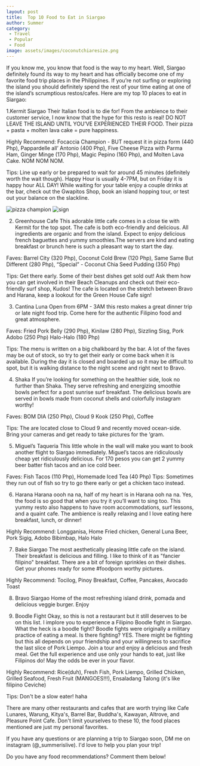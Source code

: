 ```yaml
---
layout: post
title:  Top 10 Food to Eat in Siargao
author: Summer
category: 
 - Travel
 - Popular
 - Food
image: assets/images/coconutchiaresize.png
---
```

If you know me, you know that food is the way to my heart. Well, Siargao definitely found its way to my heart and has officially become one of my favorite food trip places in the Philippines. If you’re not surfing or exploring the island you should definitely spend the rest of your time eating at one of the island’s scrumptious restos/cafes. Here are my top 10 places to eat in Siargao:

1.Kermit Siargao Their Italian food is to die for! From the ambience to their customer service, I now know that the hype for this resto is real! DO NOT LEAVE THE ISLAND UNTIL YOU’VE EXPERIENCED THEIR FOOD. Their pizza + pasta + molten lava cake = pure happiness. 

Highly Recommend: Focaccia Champion - BUT request it in pizza form (440 Php), Pappardelle all’ Antonio (400 Php), Five Cheese Pizza with Parma Ham, Ginger Minge (170 Php), Magic Pepino (160 Php), and Molten Lava Cake. NOM NOM NOM.

Tips: Line up early or be prepared to wait for around 45 minutes (definitely worth the wait though). Happy Hour is usually 4-7PM, but on Friday it is happy hour ALL DAY! While waiting for your table enjoy a couple drinks at the bar, check out the Gwapitos Shop, book an island hopping tour, or test out your balance on the slackline.

![pizza champion](/assets/images/.png)
![sign]()

2. Greenhouse Cafe
This adorable little cafe comes in a close tie with Kermit for the top spot. The cafe is both eco-friendly and delicious. All ingredients are organic and from the island. Expect to enjoy delicious french baguettes and yummy smoothies.The servers are kind and eating breakfast or brunch here is such a pleasant way to start the day. 

Faves: Barrel City (320 Php), Coconut Cold Brew (120 Php), Same Same But Different (280 Php), “Special” - Coconut Chia Seed Pudding (350 Php)


Tips: Get there early. Some of their best dishes get sold out! Ask them how you can get involved in their Beach Cleanups and check out their eco-friendly surf shop, Kudos! The cafe is located on the stretch between Bravo and Harana, keep a lookout for the Green House Cafe sign!


3. Cantina Luna
Open from 6PM - 3AM this resto makes a great dinner trip or late night food trip. Come here for the authentic Filipino food and great atmosphere.

Faves: Fried Pork Belly (290 Php), Kinilaw (280 Php), Sizzling Sisg, Pork Adobo (250 Php) Halo-Halo (180 Php)

Tips: The menu is written on a big chalkboard by the bar. A lot of the faves may be out of stock, so try to get their early or come back when it is available. During the day it is closed and boarded up so it may be difficult to spot, but it is walking distance to the night scene and right next to Bravo. 

4. Shaka
If you’re looking for something on the healthier side, look no further than Shaka. They serve refreshing and energizing smoothie bowls perfect for a post sunrise surf breakfast. The delicious bowls are served in bowls made from coconut shells and colorfully instagram worthy!

Faves: BOM DIA (250 Php), Cloud 9 Kook (250 Php), Coffee

Tips: The are located close to Cloud 9 and recently moved ocean-side. Bring your cameras and get ready to take pictures for the ‘gram. 

5. Miguel’s Taqueria 
This little whole in the wall will make you want to book another flight to Siargao immediately. Miguel’s tacos are ridiculously cheap yet ridiculously delicious. For 170 pesos you can get 2 yummy beer batter fish tacos and an ice cold beer.

Faves: Fish Tacos (110 Php), Homemade Iced Tea (40 Php)
Tips: Sometimes they run out of fish so try to go there early or get a chicken taco instead.  

6. Harana
Harana oooh na na, half of my heart is in Harana ooh na na. Yes, the food is so good that when you try it you’ll want to sing too. This yummy resto also happens to have room accommodations, surf lessons, and a quaint cafe. The ambience is really relaxing and I love eating here breakfast, lunch, or dinner! 

Highly Recommend: Longganisa, Home Fried chicken, General Luna Beer, Pork Sigig, Adobo Bibimbap, Halo Halo


7. Bake Siargao 
The most aesthetically pleasing little cafe on the island. Their breakfast is delicious and filling. I like to think of it as "fancier filipino" breakfast. There are a bit of foreign sprinkles on their dishes. Get your phones ready for some #foodporn worthy pictures. 

Highly Recommend: Tocilog, Pinoy Breakfast, Coffee, Pancakes, Avocado Toast

8. Bravo Siargao
Home of the most refreshing island drink, pomada and delicious veggie burger. Enjoy 

10. Boodle Fight
Okay, so this is not a restaurant but it still deserves to be on this list. I implore you to experience a Filipino Boodle fight in Siargao. What the heck is a boodle fight? Boodle fights were originally a military practice of eating a meal. Is there fighting? YES. There might be fighting but this all depends on your friendship and your willingness to sacrifice the last slice of Pork Liempo. Join a tour and enjoy a delicious and fresh meal. Get the full experience and use only your hands to eat, just like Filipinos do! May the odds be ever in your flavor. 

Highly Recommend: Rice(duh), Fresh Fish, Pork Liempo, Grilled Chicken, Grilled Seafood, Fresh Fruit (MANGOES!!!), Ensaladang Talong (it's like filipino Ceviche)

Tips: Don't be a slow eater! haha

There are many other restaurants and cafes that are worth trying like Cafe Lunares, Warung, Kitya's, Barrel Bar, Buddha's, Kawayan, Altrove, and Pleasure Point Cafe. Don't limit yourselves to these 10, the food places mentioned are just my personal favorites. 

If you have any questions or are planning a trip to Siargao soon, DM me on instagram (@_summerislive). I'd love to help you plan your trip!

Do you have any food recommendations? Comment them below! 
